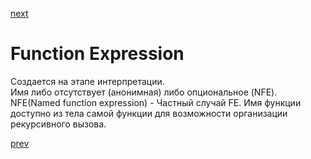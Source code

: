 <a href="04.md">next</a>

<h1>Function Expression</h1>

<div>
Создается на этапе интерпретации.<br/>
Имя либо отсутствует (анонимная) либо опциональное (NFE).<br/>
NFE(Named function expression) - Частный случай FE.
Имя функции доступно из тела самой функции для возможности организации рекурсивного вызова.
</div>

<a href="02.md">prev</a>
